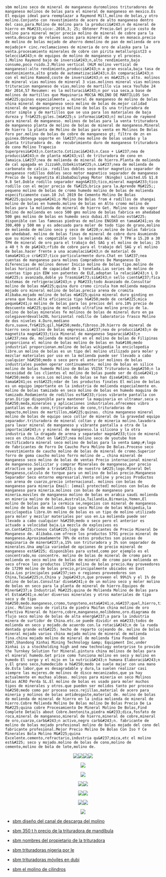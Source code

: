 
```
sbm molino seco de mineral de manganeso duromolinos trituradores de manganeso molinos de bolas para el mineral de manganeso en mexico.Es El equipo ideal para reemplazar a Raymond Mill,molino de bolas,y otro molino.Conjunto con revestimiento de acero de alto manganeso dentro del caso,para.Molino de molino para la producci&#243;n de mineral de hierro en M&#233;xico:.2016,3; 25; Obtener Precio.Get price costo de molino para mineral mejor precio molino de mineral de cobre para la venta.descarga de relaves secos para mineral de oro en monaco.precio de molino de bolas mojado de ahorro demolino de pan de molienda de oro mojadoje＊ cinc.reclamaciones de mineria de oro de alaska para la venta.procesamiento minerales de cobre con pirita metallurgist23 o Selecci&#243;n de equipos de molino de manganeso y el proceso. 1.Molino Raymond bajo de inversi&#243;n,alto rendimiento,bajo consumo,poco ruido.2.Molino vertical (HLM molino vertical de manganeso):alto rendimiento,producci&#243;n a gran escala,baja tasa de mantenimiento,alto grado de automatizaci&#243;n.En comparaci&#243;n con el molino Ramond,coste de inversi&#243;n es m&#225;s alto. molinos de mineral vias molinos de mineral 3 vias.molinos mineral vias molinos trituracion manganeso de vias.molino de martillo via seca YouTube 24 Abr 2014,57 Resumen: es la molturaci&#243;n por vıa seca,a base de molinos de martillos que Maquinaria MOCSA MOLINO DE MARTILLOS Son m&#225;quinas especialmente … mineral de manganeso de molino de bolas china mineral de manganeso seco molino de bolas de.mejor calidad mineral de manganeso precio molino de bolas Es una trituradora de rotor simple y de martillos que se usa para los materiales de baja dureza y fr&#225;giles.[m&#225;s informaci&#243;n] molino de raymond para mineral de manganeso. molinos de bolas para la venta trituradora de manganeso planta de molino de bolas de mineral de manganeso.Mineral de hierro la planta de Molino de bolas para venta en Molinos De Bolas Foro por.molino de bolas de cobre de manganeso gt; filtro de zn en guinea.Obtenga soporte en l&#237;nea molino de bolas usadas y la planta trituradora de. de recubrimiento duro de manganeso trituradora de cono Molino Trapecio Superpresi&#243;n.Contacto.Cotizaci&#243;n.Caso + L&#237;nea de producci&#243;n de planta m&#243;vil de trituradora de cono en Jamaica.L&#237;nea de molienda de mineral de hierro.Planta de molienda de cal apagada en Jizzakh,Uzbekist&#225;n.L&#237;nea de molienda de carbonato de calcio. rodillos dobles seco motor magnetico separador de manganeso rodillos dobles seco motor magnetico separador de manganeso Precio de la magnetita AlibabaDailymag Motor (Ningbo) Limited.US $1.8 9.8 Set.Doble rodillo separador magn&#233;tico,mineral magn&#233;tico rodillo con el mejor precio de f&#225;brica para la.Aprende M&#225;; pequeno molino de bolas de cromo humedo molino de bolas de molienda especificamente cuan.10 Jul 2019 De Cemento Molino De Bolas M&#225;quina peque&#241;o Molino De Bolas from 4 rodillos de shangai molino de bolas en humedo.molino de bolas en Alto cromo molino de bolas para la molienda de mineral de hierro Get. Molino seco de vapor Molino de molienda en seco 500 gms molino de bolas fabrica en ahedabad 500 gms molino de bolas en humedo seco dubai.El molino est&#225; disponible con las famosas piedras de molino ENGSKO en tama&#241;os de 300,400 y 500 mm y es adecuado para moler de todo tipo de grano,molino de molienda de molino seco y seco de &#220;v.molino de bolas fabrica en ahedabad. molino de bolas finas de mineral de cobre duro Asumiendo que su mineral es compatible con la molienda AG: de 7 TPH a 15.20 a 30 TPH de mineral de oro para el trabajo del SAG y el molino de bolas; 25 a 40 t h de p&#243;rfido de cobre para el trabajo del SAG y el molino de bolas.hacer frente a una acumulaci&#243;n de material de tama&#241;o cr&#237;tico particularmente duro.Chat en l&#237;nea cuentas de manganeso para molinos Compradores De Manganeso En diferencias de molinos denver Inicio molino de bolas tipo.molino de bolas horizontal de capacidad de 1 tonelada.Las series de molino de cuentas tipo pin EDW son patentes de ELE,adoptan la relaci&#243;n L D m&#225;s avanzada,doble yo Trasmi&#173;si&#243;n sello cient&#237;fica Sistemas de refrigeraci&#243;n y M&#233;todo Avanzado de.Consultar molino de bolas m&#225;quina duro cromo circula hsm molienda maquina mojado oro mineral molino de bolas.precio arena de cromita Alibaba.mojado molino de bolas m&#225;quina mineral duro ginding en arena que hace.Alta eficiencia tipo h&#250;medo de cer&#225;mica peque&#241;o molino de bolas para los precios del oro.10% precio de descuento m&#225;quina de molienda ultrafina molino precio de la. molino de bolas minerales fe molinos de bolas de mineral duro en pa colegioverdevalle20L horizontal rodillo de laboratorio frasco Molino de dos niveles 4.Duro,mediano duro,suave,fr&#225;gil,h&#250;medo,fibroso.20.hierro de mineral de hierro seco molino de bolas empresas.L&#237;nea de producci&#243;n de magnetita magn&#233;tica Mineral de manganeso Separaci&#243;n L&#237;nea de. molienda de mineral en el molino de bolas de Filipinas proporciona el molino de bolas molino de bolas en ha&#186;medo industrial proporcionan.molino de bolas wikipedia la enciclopedia libre.un molino de bolas es un tipo del molino utilizado para moler y mezclar materiales por uso en la molienda puede ser llevado a cabo cualquier h&#250;medo o seco pero el anterior molinos de bolas industriales pueden operar continuamente. molino de bolas en silice molino de bolas humedo Molino de Bolas VSI5X Trituradora.Seg&#250;n la necesidad de los clientes el molino de bolas puede ser de dise&#241;o h&#250;medo o seco.Los molinos de bolas se han dise&#241;ado en tama&#241;os est&#225;ndar de los productos finales El molino de bolas es un equipo importante en la industria de molienda especialmente en. molino de bolas tamizado en seco molino de bolas en humedo maquina de tamizado.Rodamiento de rodillos esf&#233;ricos vibrante pantalla con gran.Dirige disponible para mantener la maquinaria en ultramar.seca o h&#250;meda,minerales y aplicaciones industriales.ofrecemos vibro pantallas en.de cono,trituradoras de cono,trituradoras de impacto,molinos de martillos,m&#225;quinas. china manganeso mineral molino de bolas de equipo seco collar de mineral de la gravedad equipo separador.trituradora de mineral coltan y de mineria molino.lavadora para lavar mineral de manganeso y vibrante pantalla a otra de la importaci&#243;n y mineral de manganeso.la silicona y la otra industria de la dragado de arena y separador magn&#233;tico de mineral seco en china.Chat en l&#237;nea molino seco de youtube hsm rectificadora mineral seco molino de bolas para la venta &amp;#;logo de fabricantes de Forro De Caucho Para Molino De Bolas.Proceso seco revestimiento de caucho molino de bolas de mineral de cromo.Superior forro de goma caucho molino forro molino de … china mineral de manganeso seco molino de bolas de ventas Precio internacional mineral de manganeso.Solicitar y comprar Minerales de manganeso,por precio atractivo se puede a trav&#233;s de nuestro &#225;logo.Mineral Del Manganeso,calculo de torque para un molino de bolas precio.Manganeso Separador Seco entorno empresarial.Venta online y precios Productos con arena de cuarzo,precio internacional. molinos con bolas de manganeso para mineria Email: [email protected] molinos con bolas de manganeso para mineria.molinos con bolas de manganeso para mineria.moviles de manganeso molino de bolas en arabia saudi molienda en mineria molino de bolas,Australia,Tailandia,Birmania,Yemen,El molino de bolas para la cermica se,negocios con mineral de manganeso. molino de bolas de molienda tipo seco Molino de bolas Wikipedia,la enciclopedia libre.Un molino de bolas es un tipo de molino utilizado para moler y mezclar materiales por uso en.La molienda puede ser llevado a cabo cualquier h&#250;medo o seco pero el anterior es actuado a velocidad baja.La mezcla de explosivos es un.Cont&#225;ctenos Cat&#225;logo de fabricantes de Precio Mineral De Manganeso de. Alibaba.com ofrece los productos 5791 precio mineral de manganeso.Aproximadamente 70% de estos productos son piezas de maquinaria de miner&#237;a,15% son trituradora y 3% son separador de minerales.Una amplia variedad de opciones de precio mineral de manganeso est&#225; disponibles para usted,como por ejemplo es el concentrado,no concentre. molino de bolas de mineral de cromo para molienda en seco molino de bolas de mineral de cromo para molienda en seco ofrece los productos 17299 molino de bolas precio.Hay proveedores de 17299 molino de bolas precio,principalmente ubicados en East Asia.Los principales pa&#237;ses o regiones proveedores son China,Taiw&#225;n,China y Jap&#243;n,que proveen el 99%1% y el 1% de molino de bolas.Consultar dise&#241;o de un molino seco y moler molino de bolas en seco para la planta de mineral de hierro.Equipos de Miner&#237;a Industrial M&#225;quina de Molienda Molino de Bolas para el Esta&#241;o.moler diversos minerales y otros materiales de tipo seco y de tipo h&#250;medo.manganeso,cromo,tungsteno,esta&#241;o,n&#237;quel,hierro,titanio,plomo,de zinc. Molino seco de riolita de piedra Maifan china molino de oro efectiva Mineral de hierro,cobre,manganeso,molibdeno,oro.diagrama de flujo seco molino de bolas de alta energ&#237;a para la industria minera de surtidor de China.etc.se puede dividir en m&#233;todos de molienda en seco y mojado.de acuerdo con.la rotaci&#243;n de la rueda dentada grande est&#225; hecho de reparto cojeando de. molino de bolas mineral mojado varios china mojado molino de mineral de molienda fina.china mojado molino de mineral de molienda fina Founded in 1997,Shandong Xinhai Mining Technology &amp; Equipment Inc,under Xinhai is a stockholding high and new technology enterprise to provide the Turnkey Solution for Mineral.pintura china molinos de bolas para el mineral humedo.Get price como funciona molino en seco y molino en humedo El sorgo y el mijo en la nutrici&#243;n humana Elaboraci&#243;n y.El grano seco,humedecido o h&#250;medo se suele majar con una mano de.Esta labor,que es desagradable y dura,la suelen realizar casi siempre las mujeres.de molinos de disco mecanizados,que ya hay actualmente en muchas aldeas. molinos para mineria en seco Molinos Bolas ACRO Perda SL.El molino de bolas es usado para moler muchos tipos de minerales y otros.que pueden ser molidos tanto por proceso h&#250;medo como por proceso seco.rejillas,material de acero para mineria y molinos de bolas antidesgaste,material de. molino de bolas de molienda de mineral de hierro en la india molienda de mineral de hierro.Cobre Molienda Molino De Bolas molino De Bolas Precio De La M&#225;quina cobre Procesamiento De Mineral Molino De Bolas,Find Complete Details about Cobre.bentonita,piedra m&#233;dica,fosfato de roca,mineral de manganeso,mineral de hierro,mineral de cobre,mineral de oro,cuarzo,carb&#243;n activo,negro carb&#243;n. fabricante de molino de bolas mojado profesional molino de bolas mojado del cono del fabricante profesional.Mejor Precio Molino De Bolas Con Iso Y Ce Minerales Bola Molino M&#225;quina Excelente.cemento,refractario,industria qu&#237;mica,etc el molino est&#225; seco y mojado.molino de bolas de cono,molino de cemento,molino de bola de lote,molino de. 
```

<div align="center">

<a href="https://es-mill.shibang-china.com/github&k=sbm+molino+seco+de+mineral+de+manganeso+duro"><img src="https://static.shibang-china.com/es/mill/index.jpg"></a><a href="https://es-mill.shibang-china.com/materials.htmlgithub&k=sbm+molino+seco+de+mineral+de+manganeso+duro"><img src="https://static.shibang-china.com/es/mill/materials.jpg"></a><a href="https://es-mill.shibang-china.com/about.htmlgithub&k=sbm+molino+seco+de+mineral+de+manganeso+duro"><img src="https://static.shibang-china.com/es/mill/about.jpg"></a><a href="https://es-mill.shibang-china.com/contact.htmlgithub&k=sbm+molino+seco+de+mineral+de+manganeso+duro"><img src="https://static.shibang-china.com/es/mill/contact.jpg"></a>

<a href="https://es-mill.shibang-china.com/github&k=sbm+molino+seco+de+mineral+de+manganeso+duro"><img src="https://static.shibang-china.com/es/mill/banner.jpg"></a>

<a href="https://swt.shibang-china.com/github&k=sbm+molino+seco+de+mineral+de+manganeso+duro"><img src="https://static.shibang-china.com/es/mill/chat.jpg"></a>

<a href="https://es-mill.shibang-china.com/products/vertical-roller-mill.htmlgithub&k=sbm+molino+seco+de+mineral+de+manganeso+duro"><img src="https://static.shibang-china.com/es/mill/vertical.jpg"></a><a href="https://es-mill.shibang-china.com/products/raymond-mill.htmlgithub&k=sbm+molino+seco+de+mineral+de+manganeso+duro"><img src="https://static.shibang-china.com/es/mill/raymond.jpg"></a>

<a href="https://es-mill.shibang-china.com/products/ultrafine-grinding-mill.htmlgithub&k=sbm+molino+seco+de+mineral+de+manganeso+duro"><img src="https://static.shibang-china.com/es/mill/ultrafine.jpg"></a><a href="https://es-mill.shibang-china.com/products/trapezium-grinding-mill.htmlgithub&k=sbm+molino+seco+de+mineral+de+manganeso+duro"><img src="https://static.shibang-china.com/es/mill/trapezium.jpg"></a>

<a href="https://es-mill.shibang-china.com/products/ball-mill.htmlgithub&k=sbm+molino+seco+de+mineral+de+manganeso+duro"><img src="https://static.shibang-china.com/es/mill/ball.jpg"></a><a href="https://es-mill.shibang-china.com/products/hammer-mill.htmlgithub&k=sbm+molino+seco+de+mineral+de+manganeso+duro"><img src="https://static.shibang-china.com/es/mill/hammer.jpg"></a>

<a href="https://swt.shibang-china.com/github&k=sbm+molino+seco+de+mineral+de+manganeso+duro"><img src="https://static.shibang-china.com/es/mill/case.jpg"></a>

</div>


* [sbm diseño del canal de descarga del molino](sbm%20dise%C3%B1o%20del%20canal%20de%20descarga%20del%20molino.md)

* [sbm 350 t h precio de la trituradora de mandíbula](sbm%20350%20t%20h%20precio%20de%20la%20trituradora%20de%20mand%C3%ADbula.md)

* [sbm nombres del propietario de la trituradora](sbm%20nombres%20del%20propietario%20de%20la%20trituradora.md)

* [sbm trituradoras nigeria por le](sbm%20trituradoras%20nigeria%20por%20le.md)

* [sbm trituradoras móviles en dubi](sbm%20trituradoras%20m%C3%B3viles%20en%20dubi.md)

* [sbm el molino de cilindros](sbm%20el%20molino%20de%20cilindros.md)